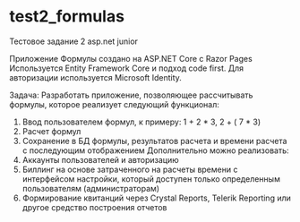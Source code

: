 # test2_formulas
Тестовое задание 2 asp.net junior


Приложение Формулы создано на  ASP.NET Core с Razor Pages
Используется Entity Framework Core и подход code first.
Для авторизации используется Microsoft Identity.

Задача:
Разработать приложение, позволяющее рассчитывать формулы,
которое реализует следующий функционал:
  1) Ввод пользователем формул, к примеру: 1 + 2 * 3, 2  + ( 7 * 3)
  2) Расчет формул
  3) Сохранение в БД формулы, результатов расчета и времени расчета с последующим отображением
  Дополнительно можно реализовать:
  4) Аккаунты пользователей и авторизацию
  5) Биллинг на основе затраченного на расчеты времени с интерфейсом настройки, 
     который доступен только определенным пользователям (администраторам)
  6) Формирование квитанций через Crystal Reports, Telerik Reporting или другое средство построения отчетов
